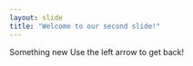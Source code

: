 ```yaml
---
layout: slide
title: "Welcome to our second slide!"
---
```

Something new
Use the left arrow to get back!
